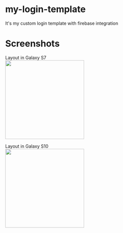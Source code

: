 # my-login-template
It's my custom login template with firebase integration

# Screenshots

Layout in Galaxy S7 <br/>
<img src="https://user-images.githubusercontent.com/25203907/64132061-178d2480-cda3-11e9-940e-371f180a908e.jpg" width="250" />

Layout in Galaxy S10 <br/>
<img src="https://user-images.githubusercontent.com/25203907/64132106-7eaad900-cda3-11e9-9a58-d2a83f98a2a1.png" width="250" />
